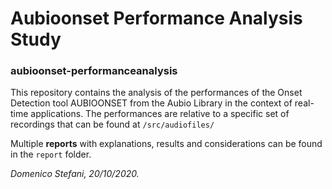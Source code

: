 # Aubioonset Performance Analysis Study
### aubioonset-performanceanalysis

This repository contains the analysis of the performances of the Onset Detection tool AUBIOONSET from the Aubio Library in the context of real-time applications.
The performances are relative to a specific set of recordings that can be found at `/src/audiofiles/`

Multiple **reports** with explanations, results and considerations can be found in the `report` folder.





_Domenico Stefani, 20/10/2020._

